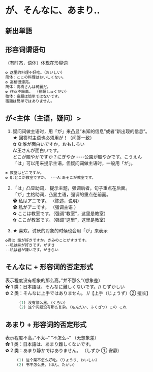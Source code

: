 # が、そんなに、あまり..

## 新出単語


## 形容词谓语句

（有时态，语体）体现在形容词

```ts
✿ 这里的料理不好吃。（おいしい）
简体：ここの料理はおいしくない。
✿ 高桥很漂亮。
简体：高橋さんは綺麗だ。
✿ 作业不简单。 （宿題しゅくだい）
敬体：宿題は簡単ではないです。
宿題は簡単ではありません。
```

## が<主体（主语，疑问）>

1. 疑问词做主语时，用「が」来凸显“未知的信息”或者“新出现的信息”。  
   ★ 回答时主语也必须用が！（问答一致）  
   ✿ Q:誰が面白いですか。おもしろい  
    A:王さんが面白いです。  
   どこが賑やかですか？にぎやか ----公園が賑やかです。こうえん  
   「は」可以用来提示主语，但疑问词做主语时，一般用「が」。

```ts
✿ 教室はどこですか。
✿ Q:どこが教室ですか。 ---A:あそこが教室です。
```

2. 「は」凸显助词， 提示主题，强调后者，句子重点在后面。  
   「が」主格助词，凸显主语，强调的重点在前面。  
   ✿ 私はアニです。 （陈述，说明）  
   ✿ 私がアニです。 （强调主语 ）  
   ✿ ここは教室です。（强调“教室”，这里是教室）  
   ✿ ここが教室です。（强调“这里”，这里是教室）

3. ★ 喜欢，讨厌的对象的时候也会用「が」来表示

```ts
✿君は 誰が好きですか。きみのことがすきです。
--私は妹が好きです。がすき
--私は君が嫌いです。がきらい
```

## そんなに + 形容词的否定形式

表示程度没有相象的那么高，”并不那么“（想象差）  
✿ 1 类：日本語は、そんなに難しくないです。// むずかしい  
✿ 2 类：そんなに上手ではありません。 //【上手（じょうず）② 擅长】  

```ts
      (1) 没有那么黑。（くろい）
      (2) 这个问题没有那么复杂。（もんだい、ふくざつ）この これ
```

## あまり + 形容词的否定形式  
表示程度不高，”不太~“ ”不怎么~“ （无想象差）  
✿ 1 类：日本語は、あまり難しくないです。   
✿ 2 类：あまり静かではありません。 （しずか ① 安静)  

```ts
     (1) 这个菜不怎么好吃。（りょうり、おいしい）
     (2) 书不怎么贵。（ほん、たかい）
```
